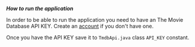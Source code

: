 ***How to run the application***

In order to be able to run the application you need to have an The Movie Database API KEY. Create an
[account](https://www.themoviedb.org/?_dc=1527815037) if you don't have one.

Once you have the API KEY save it to `TmdbApi.java` class `API_KEY` constant.